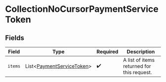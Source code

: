 # CollectionNoCursorPaymentServiceToken


## Fields

| Field                                                                        | Type                                                                         | Required                                                                     | Description                                                                  |
| ---------------------------------------------------------------------------- | ---------------------------------------------------------------------------- | ---------------------------------------------------------------------------- | ---------------------------------------------------------------------------- |
| `items`                                                                      | List\<[PaymentServiceToken](../../models/components/PaymentServiceToken.md)> | :heavy_check_mark:                                                           | A list of items returned for this request.                                   |